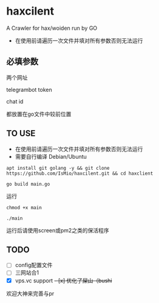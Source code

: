 # haxcilent
A Crawler for hax/woiden run by GO 

- 在使用前请遍历一次文件并填对所有参数否则无法运行

## 必填参数
  
  两个网址
  
  telegrambot token
  
  chat id
  
  都放置在go文件中较前位置

## TO USE
- 在使用前请遍历一次文件并填对所有参数否则无法运行
- 需要自行编译
Debian/Ubuntu
```
apt install git golang -y && git clone https://github.com/IsMio/haxcilent.git && cd haxclient
```
```
go build main.go
```
运行
```
chmod +x main 
```
```
./main
```
运行后请使用screen或pm2之类的保活程序
## TODO
- [ ] config配置文件
- [ ] 三网站合1
- [x] vps.vc support 
 ~~- [x] 优化了屎山（bushi~~

欢迎大神来完善与pr
